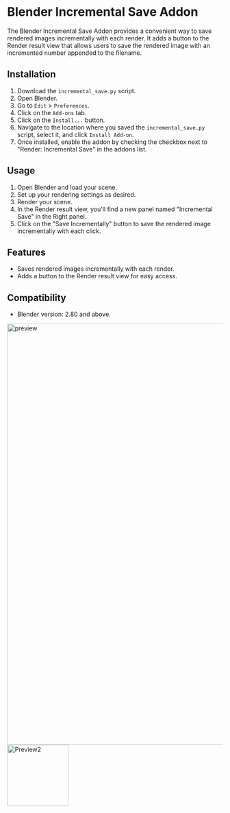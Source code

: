 # Blender Incremental Save Addon

The Blender Incremental Save Addon provides a convenient way to save rendered images incrementally with each render. It adds a button to the Render result view that allows users to save the rendered image with an incremented number appended to the filename.

## Installation

1. Download the `incremental_save.py` script.
2. Open Blender.
3. Go to `Edit` > `Preferences`.
4. Click on the `Add-ons` tab.
5. Click on the `Install...` button.
6. Navigate to the location where you saved the `incremental_save.py` script, select it, and click `Install Add-on`.
7. Once installed, enable the addon by checking the checkbox next to "Render: Incremental Save" in the addons list.

## Usage

1. Open Blender and load your scene.
2. Set up your rendering settings as desired.
3. Render your scene.
4. In the Render result view, you'll find a new panel named "Incremental Save" in the Right panel.
5. Click on the "Save Incrementally" button to save the rendered image incrementally with each click.

## Features

- Saves rendered images incrementally with each render.
- Adds a button to the Render result view for easy access.

## Compatibility

- Blender version: 2.80 and above.
<img width="983" alt="preview" src="https://github.com/CaptainLizard/Blender_ISR/assets/59768905/807b0d65-5686-4f94-bb8c-7ae74966764e">

<img width="143" alt="Preview2" src="https://github.com/CaptainLizard/Blender_ISR/assets/59768905/05a00c45-12fd-4bf0-b3e8-d279160c900f">
